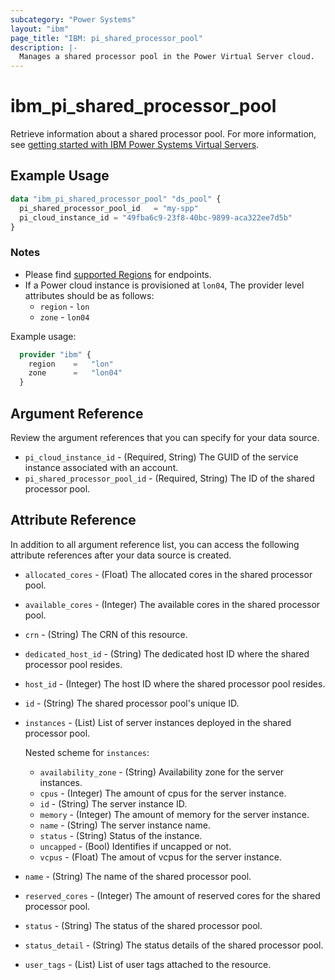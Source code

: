 ```yaml
---
subcategory: "Power Systems"
layout: "ibm"
page_title: "IBM: pi_shared_processor_pool"
description: |-
  Manages a shared processor pool in the Power Virtual Server cloud.
---
```


# ibm_pi_shared_processor_pool

Retrieve information about a shared processor pool. For more information, see [getting started with IBM Power Systems Virtual Servers](https://cloud.ibm.com/docs/power-iaas?topic=power-iaas-getting-started).

## Example Usage

```terraform
data "ibm_pi_shared_processor_pool" "ds_pool" {
  pi_shared_processor_pool_id   = "my-spp"
  pi_cloud_instance_id = "49fba6c9-23f8-40bc-9899-aca322ee7d5b"
}
```

### Notes

- Please find [supported Regions](https://cloud.ibm.com/apidocs/power-cloud#endpoint) for endpoints.
- If a Power cloud instance is provisioned at `lon04`, The provider level attributes should be as follows:
  - `region` - `lon`
  - `zone` - `lon04`
  
Example usage:

  ```terraform
    provider "ibm" {
      region    =   "lon"
      zone      =   "lon04"
    }
  ```

## Argument Reference

Review the argument references that you can specify for your data source.

- `pi_cloud_instance_id` - (Required, String) The GUID of the service instance associated with an account.
- `pi_shared_processor_pool_id` - (Required, String) The ID of the shared processor pool.

## Attribute Reference

In addition to all argument reference list, you can access the following attribute references after your data source is created.

- `allocated_cores` - (Float) The allocated cores in the shared processor pool.
- `available_cores` - (Integer) The available cores in the shared processor pool.
- `crn` - (String) The CRN of this resource.
- `dedicated_host_id` - (String) The dedicated host ID where the shared processor pool resides.
- `host_id` - (Integer) The host ID where the shared processor pool resides.
- `id` - (String) The shared processor pool's unique ID.
- `instances` - (List) List of server instances deployed in the shared processor pool.

  Nested scheme for `instances`:
  - `availability_zone` - (String) Availability zone for the server instances.
  - `cpus` - (Integer) The amount of cpus for the server instance.
  - `id` - (String) The server instance ID.
  - `memory` - (Integer) The amount of memory for the server instance.
  - `name` - (String) The server instance name.
  - `status` - (String) Status of the instance.
  - `uncapped` - (Bool) Identifies if uncapped or not.
  - `vcpus` - (Float) The amout of vcpus for the server instance.
- `name` - (String) The name of the shared processor pool.
- `reserved_cores` - (Integer) The amount of reserved cores for the shared processor pool.
- `status` - (String) The status of the shared processor pool.
- `status_detail` - (String) The status details of the shared processor pool.
- `user_tags` - (List) List of user tags attached to the resource.
